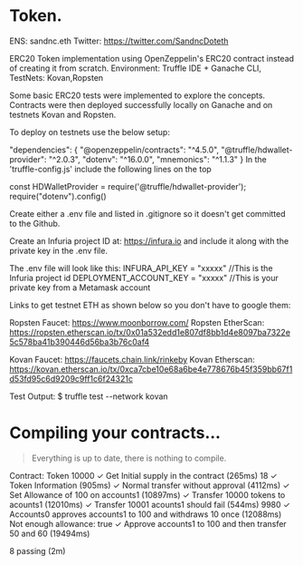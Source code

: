 # Token. 
ENS: sandnc.eth
Twitter: https://twitter.com/SandncDoteth


ERC20 Token implementation using OpenZeppelin's ERC20 contract instead of creating it from scratch.
Environment:  Truffle IDE + Ganache CLI, TestNets: Kovan,Ropsten

Some basic ERC20 tests were implemented to explore the concepts.
Contracts were then deployed successfully locally on Ganache and on testnets Kovan and Ropsten.

To deploy on testnets use the below setup:

  "dependencies": {
    "@openzeppelin/contracts": "^4.5.0",
    "@truffle/hdwallet-provider": "^2.0.3",
    "dotenv": "^16.0.0",
    "mnemonics": "^1.1.3"
  }
In the 'truffle-config.js' include the following lines on the top

const HDWalletProvider = require('@truffle/hdwallet-provider');
require("dotenv").config()

Create either a .env file and listed in .gitignore so it doesn't get committed to the Github.

Create an Infuria project ID at: https://infura.io and include it along with the private key in the .env file.

The .env file will look like this:
INFURA_API_KEY = "xxxxx"  //This is the Infuria project id
DEPLOYMENT_ACCOUNT_KEY = "xxxxx"  //This is your private key from a Metamask account


Links to get testnet ETH as shown below so you don't have to google them:

Ropsten Faucet: https://www.moonborrow.com/
Ropsten EtherScan: https://ropsten.etherscan.io/tx/0x01a532edd1e807df8bb1d4e8097ba7322e5c578ba41b390446d56ba3b76c0af4

Kovan Faucet: https://faucets.chain.link/rinkeby
Kovan Etherscan: https://kovan.etherscan.io/tx/0xca7cbe10e68a6be4e778676b45f359bb67f1d53fd95c6d9209c9ff1c6f24321c



Test Output:
$ truffle test --network kovan  



Compiling your contracts...
===========================
> Everything is up to date, there is nothing to compile.


  Contract: Token
10000
    ✓ Get Initial supply in the contract (265ms)
18
    ✓ Token Information (905ms)
    ✓ Normal transfer without approval (4112ms)
    ✓ Set Allowance of 100 on accounts1 (10897ms)
    ✓ Transfer 10000 tokens to acounts1 (12010ms)
    ✓ Transfer 10001 acounts1 should fail (544ms)
9980
    ✓ Accounts0 approves accounts1 to 100 and withdraws 10 once (12088ms)
Not enough allowance: true
    ✓ Approve accounts1 to 100 and then transfer 50 and 60 (19494ms)


  8 passing (2m)